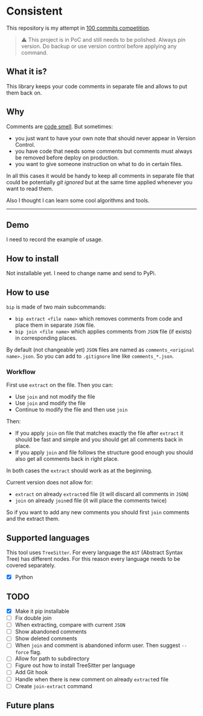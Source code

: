 # Consistent

This repository is my attempt in [100 commits competition](https://100commitow.pl/).

> :warning: This project is in PoC and still needs to be polished. Always pin version.
> Do backup or use version control before applying any command.

## What it is?

This library keeps your code comments in separate file and allows to put them back on.

## Why

Comments are [code smell](https://refactoring.guru/pl/smells/comments). But sometimes:

- you just want to have your own note that should never appear in Version Control.
- you have code that needs some comments but comments must always be removed before deploy on production.
- you want to give someone instruction on what to do in certain files.

In all this cases it would be handy to keep all comments
in separate file that could be potentially _git ignored_
but at the same time applied whenever you want to read them.

Also I thought I can learn some cool algorithms and tools.

---

## Demo

I need to record the example of usage.

## How to install

Not installable yet. I need to change name and send to PyPi.

## How to use

`bip` is made of two main subcommands:

- `bip extract <file name>` which removes comments from code and place them in separate `JSON` file.
- `bip join <file name>` which applies comments from `JSON` file (if exists) in corresponding places.

By default (not changeable yet) `JSON` files are named as `comments_<original name>.json`.
So you can add to `.gitignore` line like `comments_*.json`.

### Workflow

First use `extract` on the file. Then you can:

- Use `join` and not modify the file
- Use `join` and modify the file
- Continue to modify the file and then use `join`

Then:

- If you apply `join` on file that matches exactly the file after `extract`
  it should be fast and simple and you should get all comments back in place.
- If you apply `join` and file follows the structure good enough you should also
  get all comments back in right place.

In both cases the `extract` should work as at the beginning.

Current version does not allow for:

- `extract` on already `extract`ed file (it will discard all comments in `JSON`)
- `join` on already `join`ed file (it will place the comments twice)

So if you want to add any new comments you should first `join` comments and the extract them.

## Supported languages

This tool uses `TreeSitter`. For every language the `AST` (Abstract Syntax Tree) has different nodes.
For this reason every language needs to be covered separately.

- [x] Python

## TODO

- [x] Make it pip installable
- [ ] Fix double join
- [ ] When extracting, compare with current `JSON`
- [ ] Show abandoned comments
- [ ] Show deleted comments
- [ ] When `join` and comment is abandoned inform user. Then suggest `--force` flag.
- [ ] Allow for path to subdirectory
- [ ] Figure out how to install TreeSitter per language
- [ ] Add Git hook
- [ ] Handle when there is new comment on already `extract`ed file
- [ ] Create `join-extract` command

## Future plans
